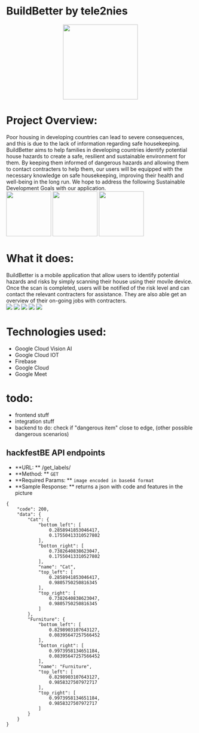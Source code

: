 # BuildBetter by tele2nies
<p align="center">
  <img src='ui/fe/img/BuildBetter.png' width = '200px' height = '200px'>
</p>

# Project Overview:
Poor housing in developing countries can lead to severe consequences, and this is due to the lack of information regarding safe housekeeping. BuildBetter aims to help families in developing countries identify potential house hazards to create a safe, resilient and sustainable environment for them. By keeping them informed of dangerous hazards and allowing them to contact contracters to help them, our users will be equipped with the necessary knowledge on safe housekeeping, improving their health and well-being in the long run. We hope to address the following Sustainable Development Goals with our application.
<br>
<img src = 'https://sustainabledevelopment.un.org/content/sdgsummit/images/E_SDG%20goals_icons-individual-rgb-03.png' width = '120px' height = '120px'>
<img src = 'https://sustainabledevelopment.un.org/content/sdgsummit/images/E_SDG%20goals_icons-individual-rgb-07.png' width = '120px' height = '120px' >
<img src = 'https://sustainabledevelopment.un.org/content/sdgsummit/images/E_SDG%20goals_icons-individual-rgb-11.png' width = '120px' height = '120px'>


# What it does:
BuildBetter is a mobile application that allow users to identify potential hazards and  risks by simply scanning their house using their movile device. Once the scan is completed, users will be notified of the risk level and can contact the relevant contracters for assistance. They are also able get an overview of their on-going jobs with contracters.
<br>
<img src = 'ui/fe/img/screen1.png'>
<img src = 'ui/fe/img/screen2.png'>
<img src = 'ui/fe/img/screen3.png'>
<img src = 'ui/fe/img/screen4.png'>
<img src = 'ui/fe/img/screen5.png'>


# Technologies used:
* Google Cloud Vision AI
* Google Cloud IOT
* Firebase
* Google Cloud
* Google Meet


# todo: 
* frontend stuff
* integration stuff
* backend to do: check if "dangerous item" close to edge, (other possible dangerous scenarios)

## hackfestBE API endpoints
* **URL: ** /get_labels/
* **Method: ** `GET`
* **Required Params: ** `image encoded in base64 format`
* **Sample Response: **  returns a json with code and features in the picture
```
{
    "code": 200,
    "data": {
        "Cat": {
            "bottom_left": [
                0.2858941853046417,
                0.17550413310527802
            ],
            "botton_right": [
                0.7382640838623047,
                0.17550413310527802
            ],
            "name": "Cat",
            "top_left": [
                0.2858941853046417,
                0.9805750250816345
            ],
            "top_right": [
                0.7382640838623047,
                0.9805750250816345
            ]
        },
        "Furniture": {
            "bottom_left": [
                0.8298903107643127,
                0.08395647257566452
            ],
            "botton_right": [
                0.9973958134651184,
                0.08395647257566452
            ],
            "name": "Furniture",
            "top_left": [
                0.8298903107643127,
                0.9858327507972717
            ],
            "top_right": [
                0.9973958134651184,
                0.9858327507972717
            ]
        }
    }
}
```

